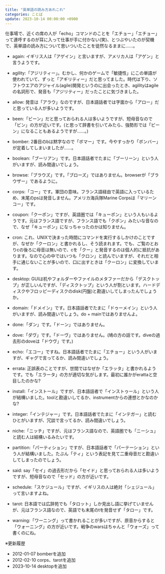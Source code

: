 ```yaml
---
title: "英単語の読み方あれこれ"
categories: ことば
update: 2023-10-14 00:00:00 +0900
---
```


仕事場で、近くの席の人が「echo」コマンドのことを「エチョー」「エチョー」って連呼するのが耳に入って仕事が手に付かない(笑)、とつぶやいたのが契機で、英単語の読み方について思いついたことを徒然なるままに……。

- again: イギリス人は「アゲイン」と言いますが、アメリカ人は「アゲン」と言うようです。

- agility:「アジリティー」。むかし、何かのゲームで「敏捷性」にこの単語が使われていて、ずっと「アギリティー」だと思ってました。時代は下り、ソフトウエアのアジャイル(agile)開発というのに出会ったとき、agilityはagileの名詞形で、発音も「アジリティー」だったことに気づきました。

- allow: 発音は「アラウ」なのですが、日本語話者では字面から「アロー」だと思っている人が多いようです。

- been:「ビーン」だと思っておられる人は多いようですが、短母音なので「ビン」の方が近いです。(と思って辞書を引いてみたら、強勢形では「ビーン」になることもあるようですが……。)

- bomber: 2番目のbは黙字なので「ボマー」です。今やすっかり「ボンバー」が定着してしまいましたが……。

- boolean:「ブーリアン」です。日本語話者でたまに「ブーリーン」という人がいますが、読み間違いでしょう。

- browse:「ブラウズ」です。「ブローズ」ではありません。browserが「ブラウザー」であるように。

- corps:「コー」です。軍団の意味。フランス語経由で英語に入っているため、末尾のpsは発音しません。アメリカ海兵隊Marine Corpsは「マリーンコー」です。

- coupon:「クーポン」ですが、英語圏では「キューポン」という人もいるようです。元はフランス語ですが、フランス語でも「クポン」みたいな音なので、なぜ「キューポン」になっちゃったのかは知りません。

- cron: これ、UNIXで決まった時間にコマンドを実行するしかけのことですが、なぜか「クーロン」と書かれるし、そう読まれます。でも、ご覧のとおりcの後ろに母音は無いので、cを「クー」と発音するのは個人的に抵抗があります。なので心の中ではいつも「クロン」と読んでいますが、それだと相手に通じないことが多いので、口に出すときは「クーロン」に変換しています。

- desktop: GUIは机やフォルダーやファイルのメタファーだから「デスクトップ」が正しいんですが、「ディスクトップ」という人が割といます。ハードディスクやフロッピーディスクのdisk(円盤)と勘違いしてしまったんでしょうか。

- domain:「ドメイン」です。日本語話者でたまに「ドゥーメイン」という人がいますが、読み間違いでしょう。do + mainではありませんよ。

- done:「ダン」です。「ドーン」ではありません。

- dove:「ダヴ」です。「ドーヴ」ではありません。(鳩の方の話です。diveの過去形のdoveは「ドウヴ」です。)

- echo:「エコー」ですね。日本語話者でたまに「エチョー」という人がいますが、ギャグで言ってるか、読み間違いでしょう。

- errata: 正誤表のことですが、世間ではなぜか「エラッタ」と書かれるようです。でも「エラータ」の方が適切な気がします。最初に誰かがerattaと空目したのかな?

- install:「インストール」ですが、日本語話者で「インストゥール」という人が結構いました。toolと勘違いしてるか、instrumentからの連想とかなのかな?

- integer:「インテジャー」です。日本語話者でたまに「インテガー」と読むひとがいますが、冗談で言ってるか、読み間違いでしょう。

- niche:「ニッチ」ですが、元はフランス語なので、英語圏でも「ニーシュ」と読む人は結構いるみたいです。

- partition:「パーティション」ですが、日本語話者で「パーテーション」という人が結構いました。たぶん「ティ」という表記を見て二重母音だと勘違いしてしまったのでしょう。

- said: say「セイ」の過去形だから「セイド」と思っておられる人は多いようですが、短母音なので「セッド」の方が近いです。

- schedule:「スケジュール」ですが、イギリスの人は絶対「シェジュール」って言いますよね。

- tarot: 日本語では広辞苑でも「タロット」しか見出し語に挙げていませんが、元はフランス語なので、英語でも末尾のtを発音せず「タロー」です。

- warning:「ワーニング」って書かれることが多いですが、原音からすると「ウォーニング」の方が近いです。戦争のwarsはちゃんと「ウォーズ」って書くのにね。

※更新履歴

- 2012-01-07 bomberを追加
- 2012-02-10 corps、tarotを追加
- 2023-10-14 desktopを追加
